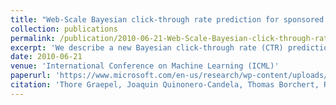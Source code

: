 ```yaml
---
title: "Web-Scale Bayesian click-through rate prediction for sponsored search advertising in Microsofts Bing search engine"
collection: publications
permalink: /publication/2010-06-21-Web-Scale-Bayesian-click-through-rate-prediction-for-sponsored-search-advertising-in-Microsofts-Bing-search-engine
excerpt: 'We describe a new Bayesian click-through rate (CTR) prediction algorithm used for Sponsored Search in Microsoft&#39;s Bing search engine. The algorithm is based on a probit regression model that maps discrete or real-valued input features to probabilities. It maintains Gaussian beliefs over weights of the model and performs Gaussian online updates derived from approximate message passing. Scalability of the algorithm is ensured through a principled weight pruning procedure and an approximate parallel implementation. We discuss the challenges arising from evaluating and tuning the predictor as part of the complex system of sponsored search where the predictions made by the algorithm decide about future training sample composition. Finally, we show experimental results from the production system and compare to a calibrated Naïve Bayes algorithm.'
date: 2010-06-21
venue: 'International Conference on Machine Learning (ICML)'
paperurl: 'https://www.microsoft.com/en-us/research/wp-content/uploads/2010/06/AdPredictor-ICML-2010-final.pdf'
citation: 'Thore Graepel, Joaquin Quinonero-Candela, Thomas Borchert, Ralf Herbrich. (2010). &quot;Web-Scale Bayesian click-through rate prediction for sponsored search advertising in Microsofts Bing search engine&quot; <i>Proceedings of the 27th International Conference on Machine Learning (ICML-10)</i>. pages 13-20.'
---
```

